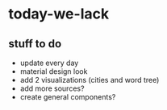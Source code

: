 # today-we-lack


## stuff to do
- update every day
- material design look
- add 2 visualizations (cities and word tree)
- add more sources?
- create general components?
